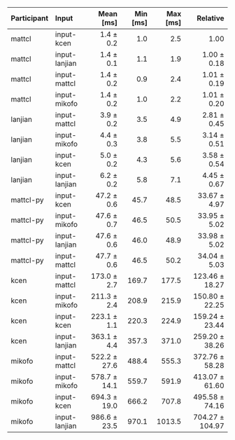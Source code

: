 | Participant | Input | Mean [ms] | Min [ms] | Max [ms] | Relative |
|:---|:---|---:|---:|---:|---:|
| mattcl | input-kcen | 1.4 ± 0.2 | 1.0 | 2.5 | 1.00 |
| mattcl | input-lanjian | 1.4 ± 0.1 | 1.1 | 1.9 | 1.00 ± 0.18 |
| mattcl | input-mattcl | 1.4 ± 0.2 | 0.9 | 2.4 | 1.01 ± 0.19 |
| mattcl | input-mikofo | 1.4 ± 0.2 | 1.0 | 2.2 | 1.01 ± 0.20 |
| lanjian | input-mattcl | 3.9 ± 0.2 | 3.5 | 4.9 | 2.81 ± 0.45 |
| lanjian | input-mikofo | 4.4 ± 0.3 | 3.8 | 5.5 | 3.14 ± 0.51 |
| lanjian | input-kcen | 5.0 ± 0.2 | 4.3 | 5.6 | 3.58 ± 0.54 |
| lanjian | input-lanjian | 6.2 ± 0.2 | 5.8 | 7.1 | 4.45 ± 0.67 |
| mattcl-py | input-kcen | 47.2 ± 0.6 | 45.7 | 48.5 | 33.67 ± 4.97 |
| mattcl-py | input-mikofo | 47.6 ± 0.7 | 46.5 | 50.5 | 33.95 ± 5.02 |
| mattcl-py | input-lanjian | 47.6 ± 0.6 | 46.0 | 48.9 | 33.98 ± 5.02 |
| mattcl-py | input-mattcl | 47.7 ± 0.6 | 46.5 | 50.2 | 34.04 ± 5.03 |
| kcen | input-mattcl | 173.0 ± 2.7 | 169.7 | 177.5 | 123.46 ± 18.27 |
| kcen | input-mikofo | 211.3 ± 2.4 | 208.9 | 215.9 | 150.80 ± 22.25 |
| kcen | input-kcen | 223.1 ± 1.1 | 220.3 | 224.9 | 159.24 ± 23.44 |
| kcen | input-lanjian | 363.1 ± 4.4 | 357.3 | 371.0 | 259.20 ± 38.26 |
| mikofo | input-mattcl | 522.2 ± 27.6 | 488.4 | 555.3 | 372.76 ± 58.28 |
| mikofo | input-mikofo | 578.7 ± 14.1 | 559.7 | 591.9 | 413.07 ± 61.60 |
| mikofo | input-kcen | 694.3 ± 19.0 | 666.2 | 707.8 | 495.58 ± 74.16 |
| mikofo | input-lanjian | 986.6 ± 23.5 | 970.1 | 1013.5 | 704.27 ± 104.97 |
